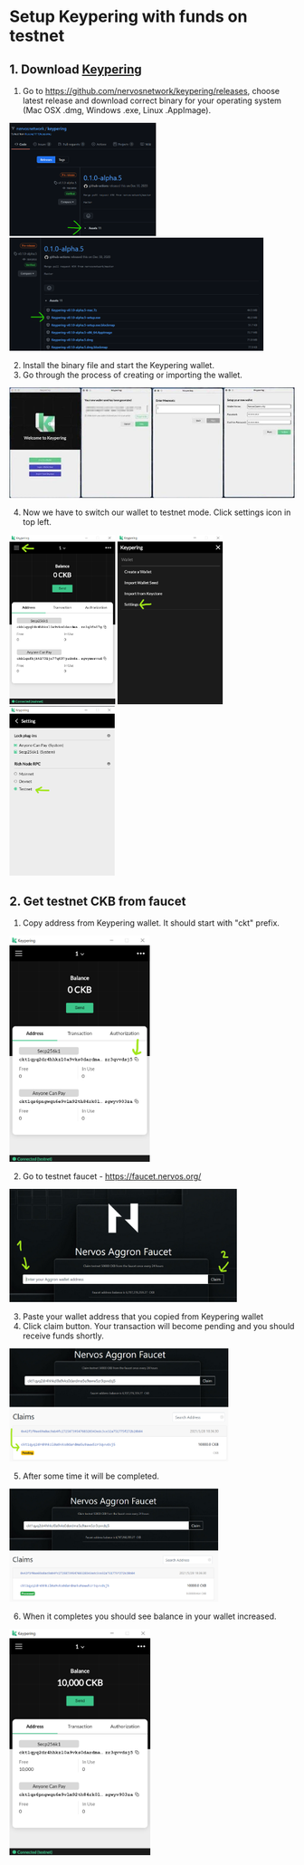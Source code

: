 # Setup Keypering with funds on testnet

## 1. Download [Keypering](https://nervosnetwork.github.io/keypering/#/)

1. Go to https://github.com/nervosnetwork/keypering/releases, choose latest release and download correct binary for your operating system (Mac OSX .dmg, Windows .exe, Linux .AppImage).

<img src="../images/keypering-expand-assets.png" height="200" />

<img src="../images/keypering-download.png" height="200" />

2. Install the binary file and start the Keypering wallet.
3. Go through the process of creating or importing the wallet.

<img src="../images/keypering-setup.jpg" />

4. Now we have to switch our wallet to testnet mode. Click settings icon in top left.

<img src="../images/keypering-settings-icon.png" height="300" />
<img src="../images/keypering-settings-menu.png" height="300" />
<img src="../images/keypering-settings-testnet.png" height="300" />

## 2. Get testnet CKB from faucet

1. Copy address from Keypering wallet. It should start with "ckt" prefix.

<img src="../images/keypering-copy-address-testnet.png" height="400" />

2. Go to testnet faucet - https://faucet.nervos.org/

<img src="../images/faucet-enter.png" height="200" />

3. Paste your wallet address that you copied from Keypering wallet
4. Click claim button. Your transaction will become pending and you should receive funds shortly.

<img src="../images/faucet-pending.png" height="200" />

5. After some time it will be completed.

<img src="../images/faucet-completed.png" height="200" />

6. When it completes you should see balance in your wallet increased.

<img src="../images/keypering-balance-after-deposit.png" height="400" />
